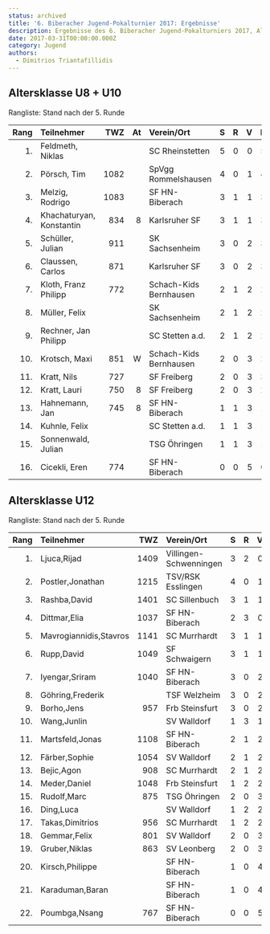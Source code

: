 ```yaml
---
status: archived
title: '6. Biberacher Jugend-Pokalturnier 2017: Ergebnisse'
description: Ergebnisse des 6. Biberacher Jugend-Pokalturniers 2017, Altersklassen U8-U12.
date: 2017-03-31T00:00:00.000Z
category: Jugend
authors:
  - Dimitrios Triantafillidis
---
```


## Altersklasse U8 + U10

Rangliste: Stand nach der 5. Runde

| Rang | Teilnehmer               |  TWZ | At | Verein/Ort             |  S |  R |  V | Pkt | Buchh | BuSumm |
| ---: | :----------------------- | ---: | -: | :--------------------- | -: | -: | -: | --: | ----: | -----: |
|   1. | Feldmeth, Niklas         |      |    | SC Rheinstetten        |  5 |  0 |  0 | 5.0 |  15.0 |   79.0 |
|   2. | Pörsch, Tim              | 1082 |    | SpVgg Rommelshausen    |  4 |  0 |  1 | 4.0 |  15.0 |   72.5 |
|   3. | Melzig, Rodrigo          | 1083 |    | SF HN-Biberach         |  3 |  1 |  1 | 3.5 |  15.0 |   63.5 |
|   4. | Khachaturyan, Konstantin |  834 |  8 | Karlsruher SF          |  3 |  1 |  1 | 3.5 |  12.5 |   68.5 |
|   5. | Schüller, Julian         |  911 |    | SK Sachsenheim         |  3 |  0 |  2 | 3.0 |  17.5 |   66.5 |
|   6. | Claussen, Carlos         |  871 |    | Karlsruher SF          |  3 |  0 |  2 | 3.0 |  13.0 |   63.0 |
|   7. | Kloth, Franz Philipp     |  772 |    | Schach-Kids Bernhausen |  2 |  1 |  2 | 2.5 |  15.5 |   63.0 |
|   8. | Müller, Felix            |      |    | SK Sachsenheim         |  2 |  1 |  2 | 2.5 |  11.0 |   58.0 |
|   9. | Rechner, Jan Philipp     |      |    | SC Stetten a.d.        |  2 |  1 |  2 | 2.5 |  10.5 |   64.0 |
|  10. | Krotsch, Maxi            |  851 |  W | Schach-Kids Bernhausen |  2 |  0 |  3 | 2.0 |  16.0 |   63.0 |
|  11. | Kratt, Nils              |  727 |    | SF Freiberg            |  2 |  0 |  3 | 3.0 |  11.0 |   64.5 |
|  12. | Kratt, Lauri             |  750 |  8 | SF Freiberg            |  2 |  0 |  3 | 2.0 |   9.5 |   60.0 |
|  13. | Hahnemann, Jan           |  745 |  8 | SF HN-Biberach         |  1 |  1 |  3 | 1.5 |  11.5 |   61.0 |
|  14. | Kuhnle, Felix            |      |    | SC Stetten a.d.        |  1 |  1 |  3 | 1.5 |   9.0 |   53.0 |
|  15. | Sonnenwald, Julian       |      |    | TSG Öhringen           |  1 |  1 |  3 | 1.5 |   9.0 |   51.0 |
|  16. | Cicekli, Eren            |  774 |    | SF HN-Biberach         |  0 |  0 |  5 | 0.0 |   9.0 |   49.5 |

## Altersklasse U12

Rangliste: Stand nach der 5. Runde

| Rang | Teilnehmer             |  TWZ | Verein/Ort             |  S |  R |  V | Pkt | Buchh | BuSumm |
| ---: | :--------------------- | ---: | :--------------------- | -: | -: | -: | --: | ----: | -----: |
|   1. | Ljuca,Rijad            | 1409 | Villingen-Schwenningen |  3 |  2 |  0 | 4.0 |  15.5 |   70.0 |
|   2. | Postler,Jonathan       | 1215 | TSV/RSK Esslingen      |  4 |  0 |  1 | 4.0 |  14.0 |   75.0 |
|   3. | Rashba,David           | 1401 | SC Sillenbuch          |  3 |  1 |  1 | 3.5 |  16.0 |   66.5 |
|   4. | Dittmar,Elia           | 1037 | SF HN-Biberach         |  2 |  3 |  0 | 3.5 |  15.5 |   67.5 |
|   5. | Mavrogiannidis,Stavros | 1141 | SC Murrhardt           |  3 |  1 |  1 | 3.5 |  13.0 |   62.0 |
|   6. | Rupp,David             | 1049 | SF Schwaigern          |  3 |  1 |  1 | 3.5 |  12.5 |   69.5 |
|   7. | Iyengar,Sriram         | 1040 | SF HN-Biberach         |  3 |  0 |  2 | 3.0 |  13.5 |   64.0 |
|   8. | Göhring,Frederik       |      | TSF Welzheim           |  3 |  0 |  2 | 3.0 |  12.0 |   62.5 |
|   9. | Borho,Jens             |  957 | Frb Steinsfurt         |  3 |  0 |  2 | 3.0 |  10.5 |   63.0 |
|  10. | Wang,Junlin            |      | SV Walldorf            |  1 |  3 |  1 | 2.5 |  15.5 |   67.5 |
|  11. | Martsfeld,Jonas        | 1108 | SF HN-Biberach         |  2 |  1 |  2 | 2.5 |  13.5 |   66.0 |
|  12. | Färber,Sophie          | 1054 | SV Walldorf            |  2 |  1 |  2 | 2.5 |  12.0 |   62.5 |
|  13. | Bejic,Agon             |  908 | SC Murrhardt           |  2 |  1 |  2 | 2.5 |  10.0 |   64.5 |
|  14. | Meder,Daniel           | 1048 | Frb Steinsfurt         |  1 |  2 |  2 | 2.0 |  15.0 |   61.0 |
|  15. | Rudolf,Marc            |  875 | TSG Öhringen           |  2 |  0 |  3 | 2.0 |  13.0 |   59.5 |
|  16. | Ding,Luca              |      | SV Walldorf            |  1 |  2 |  2 | 2.0 |  13.0 |   58.5 |
|  17. | Takas,Dimitrios        |  956 | SC Murrhardt           |  1 |  2 |  2 | 2.0 |  12.5 |   68.0 |
|  18. | Gemmar,Felix           |  801 | SV Walldorf            |  2 |  0 |  3 | 2.0 |   9.5 |   55.0 |
|  19. | Gruber,Niklas          |  863 | SV Leonberg            |  2 |  0 |  3 | 2.0 |   7.5 |   57.0 |
|  20. | Kirsch,Philippe        |      | SF HN-Biberach         |  1 |  0 |  4 | 1.0 |  12.0 |   54.0 |
|  21. | Karaduman,Baran        |      | SF HN-Biberach         |  1 |  0 |  4 | 1.0 |   9.5 |   50.0 |
|  22. | Poumbga,Nsang          |  767 | SF HN-Biberach         |  0 |  0 |  5 | 0.0 |   9.5 |   51.5 |
